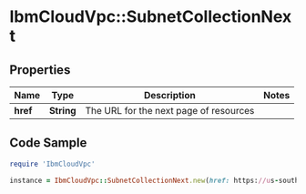 # IbmCloudVpc::SubnetCollectionNext

## Properties

Name | Type | Description | Notes
------------ | ------------- | ------------- | -------------
**href** | **String** | The URL for the next page of resources | 

## Code Sample

```ruby
require 'IbmCloudVpc'

instance = IbmCloudVpc::SubnetCollectionNext.new(href: https://us-south.iaas.cloud.ibm.com/v1/subnets?start&#x3D;9d5a91a3e2cbd233b5a5b33436855ed1&amp;limit&#x3D;20)
```


